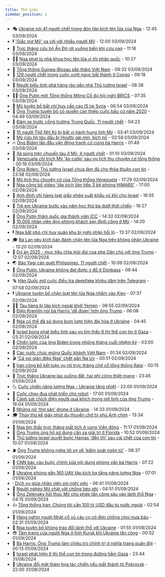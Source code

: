 ```yaml
---
title: Thế giới
sidebar_position: 2
---
```


<!-- vnexpress-the-gioi:START -->
- 🎭 [Ukraine nói 41 người chết trong đòn tập kích tên lửa của Nga](https://vnexpress.net/ukraine-noi-41-nguoi-chet-trong-don-tap-kich-ten-lua-cua-nga-4788670.html) - 12:45 03/09/2024
- 🕴 [&#39;Giấc mơ Mỹ&#39; xa vời với nhiều người Mỹ](https://vnexpress.net/giac-mo-my-xa-voi-voi-nhieu-nguoi-my-4786917.html) - 12:00 03/09/2024
- 🤭 [Trực thăng cứu hộ Ấn Độ rơi xuống biển khi cứu nạn](https://vnexpress.net/truc-thang-cuu-ho-an-do-roi-xuong-bien-khi-cuu-nan-4788662.html) - 11:16 03/09/2024
- 🧑‍💻 [Nga phạt tù nhà khoa học tên lửa vì tội phản quốc](https://vnexpress.net/nga-phat-tu-nha-khoa-hoc-ten-lua-vi-toi-phan-quoc-4788643.html) - 10:27 03/09/2024
- 🦏 [Tổng thống Guinea-Bissau sắp thăm Việt Nam](https://vnexpress.net/tong-thong-guinea-bissau-sap-tham-viet-nam-4788642.html) - 09:32 03/09/2024
- 🦒 [129 người chết trong cuộc vượt ngục bất thành ở Congo](https://vnexpress.net/129-nguoi-chet-trong-cuoc-vuot-nguc-bat-thanh-o-congo-4788629.html) - 09:18 03/09/2024
- 🌈 [Người biểu tình phá hàng rào gần nhà Thủ tướng Israel](https://vnexpress.net/nguoi-bieu-tinh-pha-hang-rao-gan-nha-thu-tuong-israel-4788621.html) - 08:38 03/09/2024
- 🧑‍🏫 [Ông Putin mời Tổng thống Mông Cổ dự hội nghị BRICS](https://vnexpress.net/ong-putin-moi-tong-thong-mong-co-du-hoi-nghi-brics-4788611.html) - 07:35 03/09/2024
- 🐲 [Mỹ tuyên bố bắt chỉ huy cấp cao IS tại Syria](https://vnexpress.net/my-tuyen-bo-bat-chi-huy-cap-cao-is-tai-syria-4788604.html) - 06:54 03/09/2024
- 🦒 [Ông Trump tuyên bố có quyền can thiệp cuộc bầu cử năm 2020](https://vnexpress.net/ong-trump-tuyen-bo-co-quyen-can-thiep-cuoc-bau-cu-nam-2020-4788568.html) - 04:49 03/09/2024
- 🐻 [Đâm xe trước cổng trường Trung Quốc, 11 người chết](https://vnexpress.net/dam-xe-truoc-cong-truong-trung-quoc-11-nguoi-chet-4788580.html) - 04:23 03/09/2024
- 🚀 [15 người Thổ Nhĩ Kỳ bị bắt vì hành hung lính Mỹ](https://vnexpress.net/15-nguoi-tho-nhi-ky-bi-bat-vi-hanh-hung-linh-my-4788536.html) - 03:41 03/09/2024
- 🥰 [Mỹ cứu hộ tàu dầu bị Houthi gài mìn, kích nổ](https://vnexpress.net/my-cuu-ho-tau-dau-bi-houthi-gai-min-kich-no-4788551.html) - 02:59 03/09/2024
- 🔥 [Ông Biden lần đầu vận động tranh cử cùng bà Harris](https://vnexpress.net/ong-biden-lan-dau-van-dong-tranh-cu-cung-ba-harris-4788511.html) - 01:48 03/09/2024
- 🥳 [Xả súng trên chuyến tàu ở Mỹ, 4 người chết](https://vnexpress.net/xa-sung-tren-chuyen-tau-o-my-4-nguoi-chet-4788513.html) - 01:10 03/09/2024
- 💼 [Venezuela chỉ trích Mỹ &#39;ăn cướp&#39; sau vụ tịch thu chuyên cơ tổng thống](https://vnexpress.net/venezuela-chi-trich-my-an-cuop-sau-vu-tich-thu-chuyen-co-tong-thong-4788507.html) - 00:18 03/09/2024
- 🤡 [Ông Biden: Thủ tướng Israel chưa làm đủ cho thỏa thuận con tin](https://vnexpress.net/ong-biden-thu-tuong-israel-chua-lam-du-cho-thoa-thuan-con-tin-4788505.html) - 23:58 02/09/2024
- 🌁 [Mỹ tịch thu chuyên cơ của Tổng thống Venezuela](https://vnexpress.net/my-tich-thu-chuyen-co-cua-tong-thong-venezuela-4788496.html) - 17:29 02/09/2024
- 🤩 [Nga công bố video &#39;tập kích liên tiếp 3 bệ phóng HIMARS&#39;](https://vnexpress.net/nga-cong-bo-video-tap-kich-lien-tiep-3-be-phong-himars-4788407.html) - 17:00 02/09/2024
- 🎉 [Anh đình chỉ hàng loạt giấy phép xuất khẩu vũ khí cho Israel](https://vnexpress.net/anh-dinh-chi-hang-loat-giay-phep-xuat-khau-vu-khi-cho-israel-4788492.html) - 16:55 02/09/2024
- 🎉 [Trẻ em Ukraine bước vào năm học thứ ba dưới thời chiến](https://vnexpress.net/tre-em-ukraine-buoc-vao-nam-hoc-thu-ba-duoi-thoi-chien-4788488.html) - 16:27 02/09/2024
- 🌁 [Ông Putin thăm quốc gia thành viên ICC](https://vnexpress.net/ong-putin-tham-quoc-gia-thanh-vien-icc-4788469.html) - 14:32 02/09/2024
- 🌊 [10.000 nhân viên dọn phòng khách sạn đình công ở Mỹ](https://vnexpress.net/10-000-nhan-vien-don-phong-khach-san-dinh-cong-o-my-4788446.html) - 14:20 02/09/2024
- 🕴 [Nga bắt phó chỉ huy quân khu bị nghi nhận hối lộ](https://vnexpress.net/nga-bat-pho-chi-huy-quan-khu-bi-nghi-nhan-hoi-lo-4788464.html) - 13:37 02/09/2024
- 🎓 [Ba Lan nêu kịch bản đánh chặn tên lửa Nga trên không phận Ukraine](https://vnexpress.net/ba-lan-neu-kich-ban-danh-chan-ten-lua-nga-tren-khong-phan-ukraine-4788450.html) - 13:20 02/09/2024
- 🦩 [Dự án 2025 - mục tiêu chĩa mũi dùi của phe Dân chủ với ông Trump](https://vnexpress.net/du-an-2025-muc-tieu-chia-mui-dui-cua-phe-dan-chu-voi-ong-trump-4769509.html) - 12:07 02/09/2024
- 🌏 [Bão Yagi càn quét Philippines, 11 người chết](https://vnexpress.net/bao-yagi-can-quet-philippines-11-nguoi-chet-4788418.html) - 10:09 02/09/2024
- 🌋 [Ông Putin: Ukraine không đạt được ý đồ ở Donbass](https://vnexpress.net/ong-putin-ukraine-khong-dat-duoc-y-do-o-donbass-4788408.html) - 09:44 02/09/2024
- 🪜 [Hàn Quốc mở cuộc điều tra deepfake khiêu dâm trên Telegram](https://vnexpress.net/han-quoc-mo-cuoc-dieu-tra-deepfake-khieu-dam-tren-telegram-4788399.html) - 07:58 02/09/2024
- 🕴 [Ukraine tuyên bố chặn loạt tên lửa Nga nhằm vào Kiev](https://vnexpress.net/ukraine-tuyen-bo-chan-loat-ten-lua-nga-nham-vao-kiev-4788397.html) - 07:37 02/09/2024
- 🧑‍🏫 [Tàu hàng bị tập kích ngoài khơi Yemen](https://vnexpress.net/tau-hang-bi-tap-kich-ngoai-khoi-yemen-4788385.html) - 06:55 02/09/2024
- 🌮 [Điện Kremlin nói bà Harris &#39;dễ đoán&#39; hơn ông Trump](https://vnexpress.net/dien-kremlin-noi-ba-harris-de-doan-hon-ong-trump-4788375.html) - 06:08 02/09/2024
- 🚦 [Nga có thể đã sử dụng bom lượn hiện đại hóa ở Ukraine](https://vnexpress.net/nga-co-the-da-su-dung-bom-luon-hien-dai-hoa-o-ukraine-4788361.html) - 04:45 02/09/2024
- 💫 [Israel bùng phát biểu tình sau vụ tìm thấy 6 thi thể con tin ở Gaza](https://vnexpress.net/israel-bung-phat-bieu-tinh-sau-vu-tim-thay-6-thi-the-con-tin-o-gaza-4788344.html) - 03:31 02/09/2024
- 🤡 [Chiến lược của ông Biden trong những tháng cuối nhiệm kỳ](https://vnexpress.net/chien-luoc-cua-ong-biden-trong-nhung-thang-cuoi-nhiem-ky-4779433.html) - 03:00 02/09/2024
- 🦣 [Các nước chúc mừng Quốc khánh Việt Nam](https://vnexpress.net/cac-nuoc-chuc-mung-quoc-khanh-viet-nam-4788308.html) - 01:34 02/09/2024
- 🎬 [&#39;Cá voi gián điệp Nga&#39; chết gần Na Uy](https://vnexpress.net/ca-voi-gian-diep-nga-chet-gan-na-uy-4788304.html) - 00:51 02/09/2024
- 🎉 [Iran công bố kết luận vụ rơi trực thăng chở cố tổng thống Raisi](https://vnexpress.net/iran-cong-bo-ket-luan-vu-roi-truc-thang-cho-co-tong-thong-raisi-4788299.html) - 00:15 02/09/2024
- 🎡 [Trực thăng Ukraine lao xuống đất, hai phi công thiệt mạng](https://vnexpress.net/truc-thang-ukraine-lao-xuong-dat-hai-phi-cong-thiet-mang-4788300.html) - 23:45 01/09/2024
- 🌜 [Cuộc chiến năng lượng Nga - Ukraine tăng nhiệt](https://vnexpress.net/cuoc-chien-nang-luong-nga-ukraine-tang-nhiet-4787370.html) - 22:00 01/09/2024
- 🎡 [Cuộc chạy đua phát triển chó robot](https://vnexpress.net/cuoc-chay-dua-phat-trien-cho-robot-4760702.html) - 17:00 01/09/2024
- 🤗 [Cảnh sát chích điện người quá khích trong mít tinh của ông Trump](https://vnexpress.net/canh-sat-chich-dien-nguoi-qua-khich-trong-mit-tinh-cua-ong-trump-4788263.html) - 16:04 01/09/2024
- 🦩 [Những nữ &#39;thợ săn&#39; drone ở Ukraine](https://vnexpress.net/nhung-nu-tho-san-drone-o-ukraine-4788252.html) - 14:33 01/09/2024
- 🎓 [Thủy thủ kể giây phút du thuyền chở tỷ phú Anh chìm](https://vnexpress.net/thuy-thu-ke-giay-phut-du-thuyen-cho-ty-phu-anh-chim-4788255.html) - 13:34 01/09/2024
- 🌁 [Nga tìm thấy trực thăng mất tích ở vùng Viễn đông](https://vnexpress.net/nga-tim-thay-truc-thang-mat-tich-o-vung-vien-dong-4788242.html) - 11:17 01/09/2024
- 🤩 [Ông Trump ủng hộ sử dụng cần sa giải trí ở Florida](https://vnexpress.net/ong-trump-ung-ho-su-dung-can-sa-giai-tri-o-florida-4788231.html) - 10:52 01/09/2024
- 👹 [Thủ tướng Israel quyết buộc Hamas &#39;đền tội&#39; sau cái chết của con tin](https://vnexpress.net/thu-tuong-israel-quyet-buoc-hamas-den-toi-sau-cai-chet-cua-con-tin-4788218.html) - 10:07 01/09/2024
- ⛽️ [Ông Trump không nghe lời vợ về &#39;kiểm soát ngôn từ&#39;](https://vnexpress.net/ong-trump-khong-nghe-loi-vo-ve-kiem-soat-ngon-tu-4788184.html) - 08:37 01/09/2024
- 🚀 [CNN bác cáo buộc chỉnh sửa nội dung phỏng vấn bà Harris](https://vnexpress.net/cnn-bac-cao-buoc-chinh-sua-noi-dung-phong-van-ba-harris-4788175.html) - 07:22 01/09/2024
- 🎡 [Ukraine phóng gần 160 UAV tập kích hạ tầng năng lượng Nga](https://vnexpress.net/ukraine-phong-gan-160-uav-tap-kich-ha-tang-nang-luong-nga-4788167.html) - 07:01 01/09/2024
- 🕯 [Dịch vụ giúp nhân viên xin nghỉ việc](https://vnexpress.net/dich-vu-giup-nhan-vien-xin-nghi-viec-4788125.html) - 06:41 01/09/2024
- 🐻 [Người nghèo Mỹ chật vật chống béo phì](https://vnexpress.net/nguoi-ngheo-my-chat-vat-chong-beo-phi-4784582.html) - 04:51 01/09/2024
- 🚦 [Ông Zelensky hối thúc Mỹ cho phép tấn công sâu vào lãnh thổ Nga](https://vnexpress.net/ong-zelensky-hoi-thuc-my-cho-phep-tan-cong-sau-vao-lanh-tho-nga-4788070.html) - 04:15 01/09/2024
- 👍 [Tổng thống Iran: Chúng tôi cần 100 tỷ USD đầu tư nước ngoài](https://vnexpress.net/tong-thong-iran-chung-toi-can-100-ty-usd-dau-tu-nuoc-ngoai-4788104.html) - 02:54 01/09/2024
- 🚀 [Hàng nghìn người Nhật cổ vũ cây cọ cô đơn chống chọi mưa bão](https://vnexpress.net/hang-nghin-nguoi-nhat-co-vu-cay-co-co-don-chong-choi-mua-bao-4788096.html) - 02:31 01/09/2024
- 🌮 [Nga tuyên bố không trao đổi lãnh thổ với Ukraine](https://vnexpress.net/nga-tuyen-bo-khong-trao-doi-lanh-tho-voi-ukraine-4788072.html) - 01:55 01/09/2024
- 😎 [Tâm trạng của người Nga ở tỉnh Kursk khi Ukraine tấn công](https://vnexpress.net/tam-trang-cua-nguoi-nga-o-tinh-kursk-khi-ukraine-tan-cong-4787352.html) - 00:52 01/09/2024
- 🐲 [Bà Harris: Ông Trump làm chiêu trò chính trị ở nghĩa trang quân đội](https://vnexpress.net/ba-harris-ong-trump-lam-chieu-tro-chinh-tri-o-nghia-trang-quan-doi-4788069.html) - 00:13 01/09/2024
- 💫 [Israel phát hiện 6 thi thể con tin trong đường hầm Gaza](https://vnexpress.net/israel-phat-hien-6-thi-the-con-tin-trong-duong-ham-gaza-4788067.html) - 23:44 31/08/2024
- 👀 [Ukraine đối mặt thảm họa tác chiến nếu mất thành trì Pokrovsk](https://vnexpress.net/ukraine-doi-mat-tham-hoa-tac-chien-neu-mat-thanh-tri-pokrovsk-4787357.html) - 22:00 31/08/2024<!-- vnexpress-the-gioi:END -->